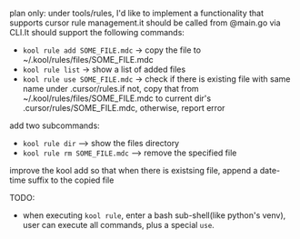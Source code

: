 plan only: under tools/rules, I'd like to implement a functionality that supports cursor rule management.it should be called from @main.go via CLI.It should support the following commands:
- `kool rule add SOME_FILE.mdc` -> copy the file to ~/.kool/rules/files/SOME_FILE.mdc
- `kool rule list` -> show a list of added files
- `kool rule use SOME_FILE.mdc` -> check if there is existing file with same name under .cursor/rules.if not, copy that from ~/.kool/rules/files/SOME_FILE.mdc to current dir's .cursor/rules/SOME_FILE.mdc, otherwise, report error


add two subcommands:
- `kool rule dir` --> show the files directory
- `kool rule rm SOME_FILE.mdc` --> remove the specified file

improve the kool add so that when there is existsing file, append a date-time suffix to the copied file

TODO:
- when executing `kool rule`, enter a bash sub-shell(like python's venv), user can execute all commands, plus a special `use`.
